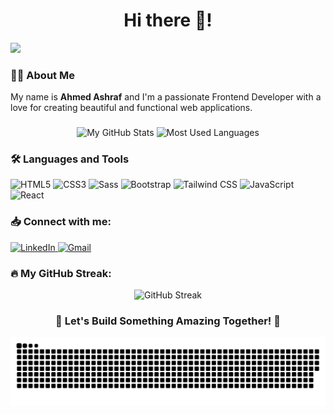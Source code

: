 <h1 align="center">Hi there 👋!</h1>

<div align="left">
  <img src="https://visitor-badge.laobi.icu/badge?page_id=AhmedAshraf2288.AhmedAshraf2288&left_color=mediumaquamarine&right_color=darkorange&left_text=Profile%20View" />
</div>

###

<h3 align="left">👩‍💻 About Me</h3>
<p align="left">My name is <strong>Ahmed Ashraf</strong> and I'm a passionate Frontend Developer with a love for creating beautiful and functional web applications.</p>

###

<div align="center">
  <img src="https://github-readme-stats.vercel.app/api?username=AhmedAshraf2288&show_icons=true&theme=radical" alt="My GitHub Stats" />
  <img src="https://github-readme-stats.vercel.app/api/top-langs/?username=AhmedAshraf2288&layout=compact&theme=radical" alt="Most Used Languages" />
</div>

###

<h3 align="left">🛠 Languages and Tools</h3>
<div align="left">
  <img src="https://cdn.jsdelivr.net/gh/devicons/devicon/icons/html5/html5-original.svg" height="40" alt="HTML5" />
  <img src="https://cdn.jsdelivr.net/gh/devicons/devicon/icons/css3/css3-original.svg" height="40" alt="CSS3" />
  <img src="https://cdn.jsdelivr.net/gh/devicons/devicon/icons/sass/sass-original.svg" height="40" alt="Sass" />
  <img src="https://cdn.jsdelivr.net/gh/devicons/devicon/icons/bootstrap/bootstrap-original.svg" height="40" alt="Bootstrap" />
  <img src="https://cdn.jsdelivr.net/gh/devicons/devicon/icons/tailwindcss/tailwindcss-original.svg" height="40" alt="Tailwind CSS" />
  <img src="https://cdn.jsdelivr.net/gh/devicons/devicon/icons/javascript/javascript-original.svg" height="40" alt="JavaScript" />
  <img src="https://cdn.jsdelivr.net/gh/devicons/devicon/icons/react/react-original.svg" height="40" alt="React" />
</div>

###

<h3 align="left">📥 Connect with me:</h3>
<div align="left">
  <a href="https://www.linkedin.com/in/ahmed-ashraf-849bbb1b9" target="_blank">
    <img src="https://raw.githubusercontent.com/maurodesouza/profile-readme-generator/master/src/assets/icons/social/linkedin/default.svg" width="52" height="40" alt="LinkedIn" />
  </a>
  <a href="mailto:ahmed.ashraf14955@gmail.com" target="_blank">
    <img src="https://raw.githubusercontent.com/maurodesouza/profile-readme-generator/master/src/assets/icons/social/gmail/default.svg" width="52" height="40" alt="Gmail" />
  </a>
</div>

###

<h3 align="left">🔥 My GitHub Streak:</h3>
<div align="center">
  <img src="https://streak-stats.demolab.com?user=AhmedAshraf2288&theme=radical" alt="GitHub Streak" />
</div>

###

<h3 align="center">🌟 Let's Build Something Amazing Together! 🌟</h3>

<div align="center">
  <img src="https://raw.githubusercontent.com/AhmedAshraf2288/AhmedAshraf2288/output/snake.svg" alt="Snake animation" />
</div>

###

